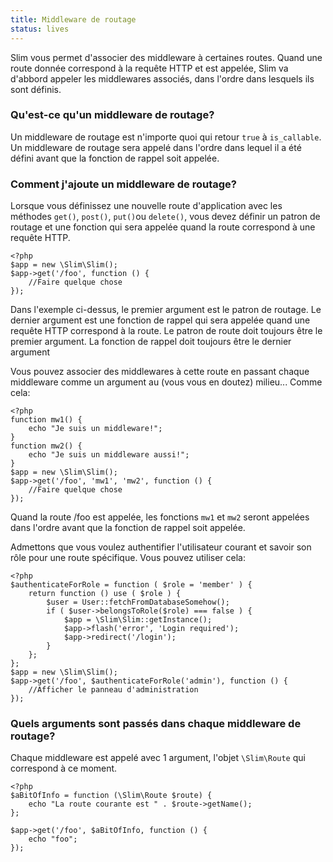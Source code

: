 ```yaml
---
title: Middleware de routage
status: lives
---
```


Slim vous permet d'associer des middleware à certaines routes. Quand une route donnée correspond à la requête HTTP et est appelée, Slim va d'abbord appeler les middlewares associés, dans l'ordre dans lesquels ils sont définis.

### Qu'est-ce qu'un middleware de routage?

Un middleware de routage est n'importe quoi qui retour `true` à `is_callable`. Un middleware de routage sera appelé dans l'ordre dans lequel il a été défini avant que la fonction de rappel soit appelée. 

### Comment j'ajoute un middleware de routage?

Lorsque vous définissez une nouvelle route d'application avec les méthodes `get()`, `post()`, `put()`ou `delete()`, vous devez définir un patron de routage et une fonction qui sera appelée quand la route correspond à une requête HTTP.

    <?php
    $app = new \Slim\Slim();
    $app->get('/foo', function () {
        //Faire quelque chose
    });

Dans l'exemple ci-dessus, le premier argument est le patron de routage. Le dernier argument est une fonction de rappel qui sera appelée quand une requête HTTP correspond à la route. Le patron de route doit toujours être le premier argument. La fonction de rappel doit toujours être le dernier argument

Vous pouvez associer des middlewares à cette route en passant chaque middleware comme un argument au (vous vous en doutez) milieu... Comme cela:

    <?php
    function mw1() {
        echo "Je suis un middleware!";
    }
    function mw2() {
        echo "Je suis un middleware aussi!";
    }
    $app = new \Slim\Slim();
    $app->get('/foo', 'mw1', 'mw2', function () {
        //Faire quelque chose
    });

Quand la route /foo est appelée, les fonctions `mw1` et `mw2` seront appelées dans l'ordre avant que la fonction de rappel soit appelée.

Admettons que vous voulez authentifier l'utilisateur courant et savoir son rôle pour une route spécifique. Vous pouvez utiliser cela:

    <?php
    $authenticateForRole = function ( $role = 'member' ) {
        return function () use ( $role ) {
            $user = User::fetchFromDatabaseSomehow();
            if ( $user->belongsToRole($role) === false ) {
                $app = \Slim\Slim::getInstance();
                $app->flash('error', 'Login required');
                $app->redirect('/login');
            }
        };
    };
    $app = new \Slim\Slim();
    $app->get('/foo', $authenticateForRole('admin'), function () {
        //Afficher le panneau d'administration
    });

### Quels arguments sont passés dans chaque middleware de routage?

Chaque middleware est appelé avec 1 argument, l'objet `\Slim\Route` qui correspond à ce moment.

    <?php
    $aBitOfInfo = function (\Slim\Route $route) {
        echo "La route courante est " . $route->getName();
    };

    $app->get('/foo', $aBitOfInfo, function () {
        echo "foo";
    });
